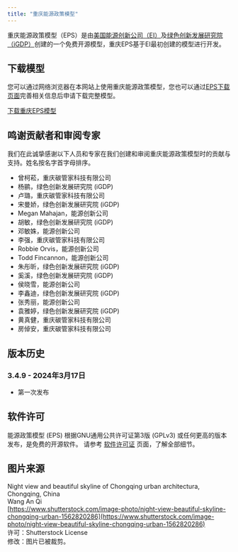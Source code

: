 ```yaml
---
title: "重庆能源政策模型"
---
```


重庆能源政策模型（EPS）是由[美国能源创新公司（EI）](https://energyinnovation.org/)及[绿色创新发展研究院（iGDP）](http://www.igdp.cn/)创建的一个免费开源模型，重庆EPS基于EI最初创建的模型进行开发。

## 下载模型

您可以通过网络浏览器在本网站上使用重庆能源政策模型，您也可以通过[EPS下载页面](../download)完善相关信息后申请下载完整模型。

<p><a href="https://wkf.ms/3DDR3JE" class="btn">下载重庆EPS模型</a></p>

## 鸣谢贡献者和审阅专家
我们在此诚挚感谢以下人员和专家在我们创建和审阅重庆能源政策模型时的贡献与支持。姓名按名字首字母排序。

* 曾柯菘，重庆碳管家科技有限公司
* 杨鹂，绿色创新发展研究院 (iGDP)
* 卢璐，重庆碳管家科技有限公司
* 宋曼娇，绿色创新发展研究院 (iGDP)
* Megan Mahajan，能源创新公司
* 胡敏，绿色创新发展研究院 (iGDP)
* 邓敏姝，能源创新公司
* 李强，重庆碳管家科技有限公司
* Robbie Orvis，能源创新公司
* Todd Fincannon，能源创新公司
* 朱彤昕，绿色创新发展研究院 (iGDP)
* 奚溪，绿色创新发展研究院 (iGDP)
* 侯晓雪，能源创新公司
* 李鑫迪，绿色创新发展研究院 (iGDP)
* 张秀丽，能源创新公司
* 袁雅婷，绿色创新发展研究院 (iGDP)
* 黄真健，重庆碳管家科技有限公司
* 房倬安，重庆碳管家科技有限公司


## 版本历史

### **3.4.9 - 2024年3月17日**

* 第一次发布

## 软件许可

能源政策模型 (EPS) 根据GNU通用公共许可证第3版 (GPLv3) 或任何更高的版本发布，是免费的开源软件。 请参考 [软件许可证](../software-license) 页面，了解全部细节。

## 图片来源
Night view and beautiful skyline of Chongqing urban architectura, Chongqing, China<br/>
Wang An Qi<br/>
[https://www.shutterstock.com/image-photo/night-view-beautiful-skyline-chongqing-urban-1562820286](https://www.shutterstock.com/image-photo/night-view-beautiful-skyline-chongqing-urban-1562820286)<br/>
许可：Shutterstock License<br/>
修改：图片已被裁剪。
